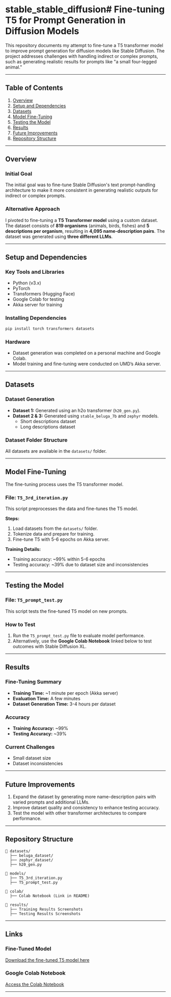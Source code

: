 # stable_stable_diffusion# Fine-tuning T5 for Prompt Generation in Diffusion Models  

This repository documents my attempt to fine-tune a T5 transformer model to improve prompt generation for diffusion models like Stable Diffusion. The project addresses challenges with handling indirect or complex prompts, such as generating realistic results for prompts like "a small four-legged animal."  

---

## Table of Contents  
1. [Overview](#overview)  
2. [Setup and Dependencies](#setup-and-dependencies)  
3. [Datasets](#datasets)  
4. [Model Fine-Tuning](#model-fine-tuning)  
5. [Testing the Model](#testing-the-model)  
6. [Results](#results)  
7. [Future Improvements](#future-improvements)  
8. [Repository Structure](#repository-structure)  

---

## Overview  

### Initial Goal  
The initial goal was to fine-tune Stable Diffusion's text prompt-handling architecture to make it more consistent in generating realistic outputs for indirect or complex prompts.  


### Alternative Approach  
I pivoted to fine-tuning a **T5 Transformer model** using a custom dataset. The dataset consists of **819 organisms** (animals, birds, fishes) and **5 descriptions per organism**, resulting in **4,095 name-description pairs**. The dataset was generated using **three different LLMs**.  

---

## Setup and Dependencies  

### Key Tools and Libraries  
- Python (v3.x)  
- PyTorch  
- Transformers (Hugging Face)  
- Google Colab for testing  
- Akka server for training  

### Installing Dependencies  
```bash  
pip install torch transformers datasets  
```  

### Hardware  
- Dataset generation was completed on a personal machine and Google Colab.  
- Model training and fine-tuning were conducted on UMD’s Akka server.  

---

## Datasets  

### Dataset Generation  
- **Dataset 1:** Generated using an h2o transformer (`h20_gen.py`).  
- **Dataset 2 & 3:** Generated using `stable_beluga_7b` and `zephyr` models.  
  - Short descriptions dataset  
  - Long descriptions dataset  

### Dataset Folder Structure  
All datasets are available in the `datasets/` folder.  

---

## Model Fine-Tuning  

The fine-tuning process uses the T5 transformer model.  

### File: `T5_3rd_iteration.py`  
This script preprocesses the data and fine-tunes the T5 model.  

**Steps:**  
1. Load datasets from the `datasets/` folder.  
2. Tokenize data and prepare for training.  
3. Fine-tune T5 with 5-6 epochs on Akka server.  

**Training Details:**  
- Training accuracy: ~99% within 5-6 epochs  
- Testing accuracy: ~39% due to dataset size and inconsistencies  

---

## Testing the Model  

### File: `T5_prompt_test.py`  
This script tests the fine-tuned T5 model on new prompts.  

### How to Test  
1. Run the `T5_prompt_test.py` file to evaluate model performance.  
2. Alternatively, use the **Google Colab Notebook** linked below to test outcomes with Stable Diffusion XL.  

---

## Results  

### Fine-Tuning Summary  
- **Training Time:** ~1 minute per epoch (Akka server)  
- **Evaluation Time:** A few minutes  
- **Dataset Generation Time:** 3-4 hours per dataset  

### Accuracy  
- **Training Accuracy:** ~99%  
- **Testing Accuracy:** ~39%  

### Current Challenges  
- Small dataset size  
- Dataset inconsistencies  

---

## Future Improvements  

1. Expand the dataset by generating more name-description pairs with varied prompts and additional LLMs.  
2. Improve dataset quality and consistency to enhance testing accuracy.  
3. Test the model with other transformer architectures to compare performance.  

---

## Repository Structure  

```plaintext  
📂 datasets/  
  ├── beluga_dataset/  
  ├── zephyr_dataset/  
  ├── h20_gen.py  

📂 models/  
  ├── T5_3rd_iteration.py  
  ├── T5_prompt_test.py  

📂 colab/  
  ├── Colab Notebook (Link in README)  

📂 results/  
  ├── Training Results Screenshots  
  ├── Testing Results Screenshots  
```  

---

## Links  

### Fine-Tuned Model  
[Download the fine-tuned T5 model here](#)  

### Google Colab Notebook  
[Access the Colab Notebook](https://colab.research.google.com/drive/1GAWY2GBg0ulklI8FKMbmeeFfUJp8Wnt-?usp=sharing)  


---  


